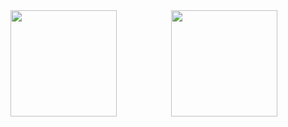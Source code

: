 <div style="display: grid; grid-template-columns: 1fr 1fr; gap: 10px;">
  <picture>
    <source
      srcset="https://github-readme-stats.vercel.app/api?username=GongJr0&show_icons=true&theme=dracula"
      media="(prefers-color-scheme: dark), (prefers-color-scheme: no-preference)"
    />
    <source
      srcset="https://github-readme-stats.vercel.app/api?username=GongJr0&show_icons=true"
      media="(prefers-color-scheme: light)"
    />
    <img src="https://github-readme-stats.vercel.app/api?username=anuraghazra&show_icons=true" height=170px/>
  </picture>

  <picture>
    <source
      srcset="https://github-readme-stats.vercel.app/api/pin/?username=GongJr0&repo=NeoPortfolio"
    />
    <a href="https://github.com/GongJr0/NeoPortfolio"><img src="https://github-readme-stats.vercel.app/api/pin/?username=GongJr0&repo=NeoPortfolio&theme=dracula" height=170px/></a>
  </picture>
    </div>
